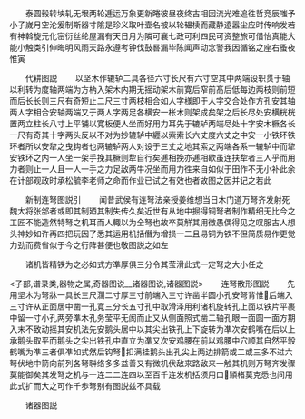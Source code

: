 <!-- { "loadSidebar": true } -->
　　泰圆毂转坱轧无垠两轮逓运万象更新睠彼昼夜终古相因流光难追徃哲竞辰嗤予小子嵗月空沦爰制斯器寸隂是珍义取叶壶名被以轮韫椟而藏静逺嚣尘应时传响发若有神斡旋元化宻衍丝纶屋漏有天日月为隣可襄七政可利四民可资整旅可借怡真能大能小触类引伸晦明风雨天路永遵考钟伐鼓晷漏毕陈闻声动念警我因循铭之座右蚤夜惟寅













　　代耕图説
　　以坚木作辘轳二具各径六寸长尺有六寸空其中两端设轵贯于轴以利转为度轴两端为方枘入架木内期无摇动架木前寛后窄前髙后低每边两枝则前短而后长长则三尺有奇短止二尺三寸两枝相合如人字様即于人字交合处作方孔安其轴两人字相合安轴两端又于两人字两足各横安一枨木则架成矣架之后长尽处安横桄桄置两立柱长八寸上平铺以寛板便人坐而好用力耳先于辘轳两端尽处十字安木橛各长一尺有奇其十字两头反以不对为妙辘轳中纒以索索长六丈度六丈之中安一小铁环铁环者所以安犂之曳钩者也两辘轳两人对设于三丈之地其索之两端各系一辘轳中而犂安铁环之内一人坐一架手挽其橛则犂自行矣逓相挽亦逓相歇虽连扶犂者三人乎而用力者则止一人且一人一手之力足敌两牛况坐而用力徃来自如似于田作不无小补此余在计部观政时承松毓李老师之命而作业已试之有效也者故图之因并记之若此






　　新制连弩图説引
　　闻昔武侯有连弩法亲授姜维想当日木门道万弩齐发射死魏大将张郃者或即其制廼其制失传久矣近世有从地中掘得铜弩者制作精细无比今之工匠不能造然特弩之机耳而人輙以为全弩也故卒莫觧其用徴愚偶得见之叹服古人想头神妙如许再四把玩因了悉其运用机括僭为增损一二且易铜为铁不但简质易作更觉力劲而费省似于今之行阵甚便也敬图説之如左















　　诸机皆精铁为之必如式方凖厚俱三分令其莹滑此式一定弩之大小任之






<子部,谱录类,器物之属,奇器图说__诸器图说,诸器图説>
　　连弩散形图説
　　先用坚木为弩牀一具长三尺濶二寸厚三寸前端入三寸许凿半圆小孔安弩背惟后端入三寸许从正面居中凿一孔寛三分长五寸孔中取滑泽用利诸机旋转孔上面以铁片平裹中留一寸小孔两旁凖木孔务莹平无阂而止又从侧面照式凿二轴孔眼一面圆一面方期入末不致动摇其安机法先安鹅头居中以其尖出铁孔上下旋转为凖次安鹤嘴在后以上承鹅头取平而鹅头之尖出铁孔中直立为凖又次安鸡腰在前以鸡腰中穴顺其自然平彀鹤嘴为凖三者俱凖如式然后钩弩扣满挂鹅头出孔尖上两边排箭或二或三多不过六弩伏地中箭向前列各弩聨络多多益善又有微机伏敌来路敌来一触其机则万弩齐发骤莫能御矣其发弩之机与一连二二连四以至百千连发机括须用口頴楮莫克悉也间用此式扩而大之可作千歩弩别有图説兹不具载















　　诸器图説
